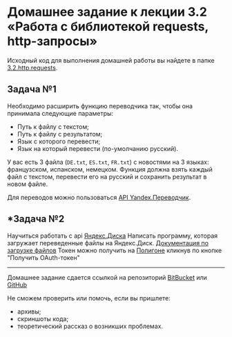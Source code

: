 # Домашнее задание к лекции 3.2 «Работа с библиотекой requests, http-запросы»

Исходный код для выполнения домашней работы вы найдете в папке [3.2.http.requests](https://github.com/netology-code/py-homework-basic-files/tree/master/3.2.http.requests).

## Задача №1
Необходимо расширить функцию переводчика так, чтобы она принимала следующие параметры:

* Путь к файлу с текстом;
* Путь к файлу с результатом;
* Язык с которого перевести;
* Язык на который перевести (по-умолчанию русский).

У вас есть 3 файла (`DE.txt`, `ES.txt`, `FR.txt`) с новостями на 3 языках: французском, испанском, немецком. Функция должна взять каждый файл с текстом, перевести его на русский и сохранить результат в новом файле.

Для переводов можно пользоваться [API Yandex.Переводчик](https://tech.yandex.ru/translate/).

## \*Задача №2
Научиться работать с api [Яндекс.Диска](https://yandex.ru/dev/disk/rest/)
Написать программу, которая загружает переведенные файлы на Яндекс.Диск. 
[Документация по загрузке файлов](https://yandex.ru/dev/disk/api/reference/upload-docpage/)
Токен можно получить на [Полигоне](https://yandex.ru/dev/disk/poligon/) кликнув по кнопке "Получить OAuth-токен"

---
Домашнее задание сдается ссылкой на репозиторий [BitBucket](https://bitbucket.org/) или [GitHub](https://github.com/)

Не сможем проверить или помочь, если вы пришлете:
* архивы;
* скриншоты кода;
* теоретический рассказ о возникших проблемах.
